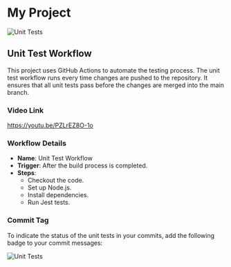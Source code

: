 # My Project

![Unit Tests](https://github.com/om-chevli/BCDV4033/actions/workflows/unit-tests.yml/badge.svg)

## Unit Test Workflow

This project uses GitHub Actions to automate the testing process. The unit test workflow runs every time changes are pushed to the repository. It ensures that all unit tests pass before the changes are merged into the main branch.

### Video Link
https://youtu.be/PZLrEZ8O-1o

### Workflow Details

- **Name**: Unit Test Workflow
- **Trigger**: After the build process is completed.
- **Steps**:
  - Checkout the code.
  - Set up Node.js.
  - Install dependencies.
  - Run Jest tests.

### Commit Tag

To indicate the status of the unit tests in your commits, add the following badge to your commit messages:

![Unit Tests](https://github.com/om-chevli/BCDV4033/actions/workflows/unit-tests.yml/badge.svg)
